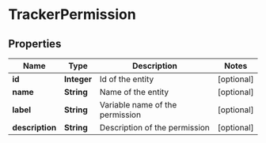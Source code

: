 

# TrackerPermission

## Properties

Name | Type | Description | Notes
------------ | ------------- | ------------- | -------------
**id** | **Integer** | Id of the entity |  [optional]
**name** | **String** | Name of the entity |  [optional]
**label** | **String** | Variable name of the permission |  [optional]
**description** | **String** | Description of the permission |  [optional]



